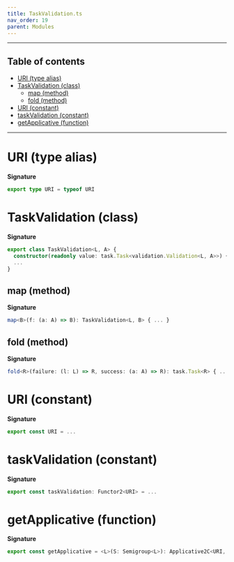```yaml
---
title: TaskValidation.ts
nav_order: 19
parent: Modules
---
```


---

<h2 class="text-delta">Table of contents</h2>

- [URI (type alias)](#uri-type-alias)
- [TaskValidation (class)](#taskvalidation-class)
  - [map (method)](#map-method)
  - [fold (method)](#fold-method)
- [URI (constant)](#uri-constant)
- [taskValidation (constant)](#taskvalidation-constant)
- [getApplicative (function)](#getapplicative-function)

---

# URI (type alias)

**Signature**

```ts
export type URI = typeof URI
```

# TaskValidation (class)

**Signature**

```ts
export class TaskValidation<L, A> {
  constructor(readonly value: task.Task<validation.Validation<L, A>>) { ... }
  ...
}
```

## map (method)

**Signature**

```ts
map<B>(f: (a: A) => B): TaskValidation<L, B> { ... }
```

## fold (method)

**Signature**

```ts
fold<R>(failure: (l: L) => R, success: (a: A) => R): task.Task<R> { ... }
```

# URI (constant)

**Signature**

```ts
export const URI = ...
```

# taskValidation (constant)

**Signature**

```ts
export const taskValidation: Functor2<URI> = ...
```

# getApplicative (function)

**Signature**

```ts
export const getApplicative = <L>(S: Semigroup<L>): Applicative2C<URI, L> => ...
```
